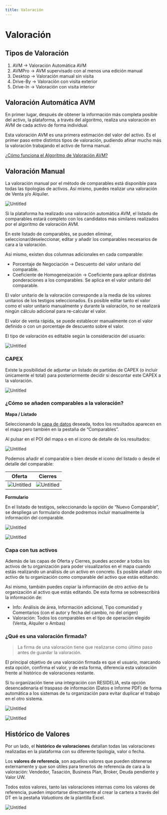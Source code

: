```yaml
---
title: Valoración
---
```

# Valoración

## Tipos de Valoración

1. AVM → Valoración Automática AVM
2. AVMPro → AVM supervisado con al menos una edición manual
3. Desktop → Valoración manual sin visita
4. Drive-By → Valoración con visita exterior
5. Drive-In → Valoración con visita interior

## Valoración Automática AVM

En primer lugar, después de obtener la información más completa posible del activo, la plataforma, a través del algoritmo, realiza una valoración en AVM de cada activo de forma individual.

Esta valoración AVM es una primera estimación del valor del activo. Es el primer paso entre distintos tipos de valoración, pudiendo afinar mucho más la valoración trabajando el activo de forma manual.

[¿Cómo funciona el Algoritmo de Valoración AVM?](/Faqs/Valuation/ValuationAlgorithm.md)

## Valoración Manual

La valoración manual por el método de comparables está disponible para todas las tipologías de activos. Así mismo, puedes realizar una valoración de Venta y/o Alquiler.

![Untitled](/images/AssetView/Valuation/Main.png)

Si la plataforma ha realizado una valoración automática AVM, el listado de comparables estará completo con los candidatos más similares realizados por el algoritmo de valoración AVM.

En este listado de comparables, se pueden eliminar, seleccionar/deseleccionar, editar y añadir los comparables necesarios de cara a la valoración.

Así mismo, existen dos columnas adicionales en cada comparable:

* Porcentaje de Negociación → Descuento del valor unitario del comparable.
* Coeficiente de Homogeneización → Coeficiente para aplicar distintas ponderaciones a los comparables. Se aplica en el valor unitario del comparable.

El valor unitario de la valoración corresponde a la media de los valores unitarios de los testigos seleccionados. Es posible editar tanto el valor como el valor unitario manualmente y durante la valoración, no se realizará ningún cálculo adicional para re-calcular el valor.

El valor de venta rápida, se puede establecer manualmente con el valor definido o con un porcentaje de descuento sobre el valor.

El tipo de valoración es editable según la consideración del usuario:

![Untitled](/images/AssetView/Valuation/Types.png)

### CAPEX

Existe la posibilidad de adjuntar un listado de partidas de CAPEX (o incluir únicamente el total) para posteriormente decidir si descontar este CAPEX a la valoración.

![Untitled](/images/AssetView/Valuation/CAPEX.png)

### ¿Cómo se añaden comparables a la valoración?

**Mapa / Listado**

Seleccionando la [capa de datos](/Assets/Map.html#capas-de-datos) deseada, todos los resultados aparecen en el mapa pero también en la pestaña de “Comparables”.

Al pulsar en el POI del mapa o en el icono de detalle de los resultados:

![Untitled](/images/AssetView/Valuation/Detail_Comparable_Button.png)

Podemos añadir el comparable o bien desde el icono del listado o desde el detalle del comparable:

| Oferta                                                             | Cierres                                                              |
| ------------------------------------------------------------------ | -------------------------------------------------------------------- |
| ![Untitled](/images/AssetView/Valuation/Detail_Comparable_Add.png) | ![Untitled](/images/AssetView/Valuation/Detail_Comparable_Add_2.png) |

**Formulario**

En el listado de testigos, seleccionando la opción de “Nuevo Comparable”, se despliega un formulario donde podremos incluir manualmente la información del comparable.

![Untitled](/images/AssetView/Valuation/New_Manual_Comparable.png)

![Untitled](/images/AssetView/Valuation/New_Manual_Comparable_2.png)

### Capa con tus activos

Además de las capas de Oferta y Cierres, puedes acceder a todos los activos de tu organización para poder visualizarlos en el mapa cuando estás realizando un análisis de un activo en concreto. Es posible añadir otro activo de tu organización como comparable del activo que estás editando.

Así mismo, también puedes copiar la información de otro activo de tu organización al activo que estás editando. De esta forma se sobreescribirá la información de:

* Info: Análisis de área, Información adicional, Tipo comunidad y Comentarios (con el autor y fecha del cambio, no del origen)
* Valoración: Todos los comparables en el tipo de operación elegido (Venta, Alquiler o Ambas)

### ¿Qué es una valoración firmada?

> La firma de una valoración tiene que realizarse como último paso antes de guardar la valoración.

El principal objetivo de una valoración firmada es que el usuario, marcando esta opción, confirma el valor, y de esta forma, diferencia esta valoración frente al histórico de valoraciones restante.

Si tu organización tiene una integración con RESIDELIA, esta opción desencadenaría el traspaso de información (Datos e Informe PDF) de forma automática a los sistemas de tu organización para evitar duplicar el trabajo en el otro sistema.

![Untitled](/images/AssetView/Valuation/Signed_Valuation_Icon.png)

![Untitled](/images/AssetView/Valuation/Signed_Valuation_History.png)

## Histórico de Valores

Por un lado, el **histórico de valoraciones** detallan todas las valoraciones realizadas en la plataforma con su diferente tipología, valor o fecha.

Los **valores de referencia**, son aquellos valores que pueden obtenerse externamente y que son útiles para tenerlos de referencia de cara a la valoración: Vendedor, Tasación, Business Plan, Broker, Deuda pendiente y Valor UW.

Todos estos valores, tanto las valoraciones internas como los valores de referencia, pueden importarse directamente al crear la cartera a través del DT en la pestaña *Valuations* de la plantilla Excel.

![Untitled](/images/AssetView/Valuation/Valuations_History.png)